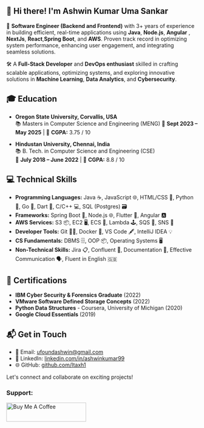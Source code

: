
## 👋 Hi there! I'm Ashwin Kumar Uma Sankar  

🚀 **Software Engineer (Backend and Frontend)** with 3+ years of experience in building efficient, 
    real-time applications using **Java**, **Node.js**, **Angular** , **NextJs**, **React**,**Spring Boot**, and **AWS**. 
    Proven track record in optimizing system performance, enhancing user engagement, and integrating seamless solutions.
    
🛠️ A **Full-Stack Developer** and **DevOps enthusiast** skilled in crafting scalable applications,
     optimizing systems, and exploring innovative solutions in **Machine Learning**, **Data Analytics**, 
     and **Cybersecurity**.

## 🎓 Education

- **Oregon State University, Corvallis, USA**  
  📚 Masters in Computer Science and Engineering (MENG)
  📆 **Sept 2023 – May 2025** | 🎯 **CGPA:** 3.75 / 10

- **Hindustan University, Chennai, India**  
  📚 B. Tech. in Computer Science and Engineering (CSE)  
  📆 **July 2018 – June 2022** | 🎯 **CGPA:** 8.8 / 10

## 💻 Technical Skills

- **Programming Languages:** Java ☕,  JavaScript 🌐, HTML/CSS 🎨, Python 🐍, Go 🐹, Dart 🎯, C/C++ 💻, SQL (Postgres) 🗃️
- **Frameworks:** Spring Boot 🌱, Node.js 🌐, Flutter 🦋, Angular 🅰️
- **AWS Services:** S3 📦, EC2 🖥️, ECS 🐳, Lambda 🕹️, SQS 📨, SNS 🔔
- **Developer Tools:** Git 🧑‍💻, Docker 🐋, VS Code 🖋️, IntelliJ IDEA 💡
- **CS Fundamentals:** DBMS 🗄️, OOP 📦, Operating Systems 🖥️
- **Non-Technical Skills:** Jira 📋, Confluent 💬, Documentation 📝, Effective Communication 🗣️, Fluent in English 🇬🇧

## 🎯 **Certifications**  
- **IBM Cyber Security & Forensics Graduate** (2022)  
- **VMware Software Defined Storage Concepts** (2022)  
- **Python Data Structures** - Coursera, University of Michigan (2020)  
- **Google Cloud Essentials** (2019)  



## 📬 **Get in Touch**  
- 📧 Email: [ufoundashwin@gmail.com](mailto:ufoundashwin@gmail.com)  
- 💼 LinkedIn: [linkedin.com/in/ashwinkumar99](https://linkedin.com/in/ashwinkumar99)  
- 🌐 GitHub: [github.com/Itaxh1](https://github.com/Itaxh1)  

Let's connect and collaborate on exciting projects!


<h3 align="left">Support:</h3>
<p>
  <a href="https://buymeacoffee.com/itaxh1"> 
    <img align="left" src="https://cdn.buymeacoffee.com/buttons/v2/default-red.png" alt="Buy Me A Coffee" height="50" width="210" />
  </a>
</p>
